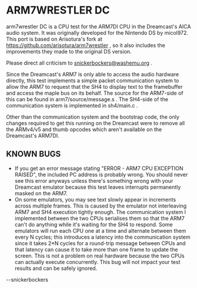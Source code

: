 # ARM7WRESTLER DC

arm7wrestler DC is a CPU test for the ARM7DI CPU in the Dreamcast's AICA audio
system.  It was originally developed for the Nintendo DS by micol972.  This
port is based on Arisotura's fork at
https://github.com/arisotura/arm7wrestler , so it also includes the improvements
they made to the original DS version.

Please direct all criticism to snickerbockers@washemu.org .

Since the Dreamcast's ARM7 is only able to access the audio hardware directly,
this test implements a simple packet communication system to allow the ARM7 to
request that the SH4 to display text to the framebuffer and access the maple
bus on its behalf.  The source for the ARM7-side of this can be
found in arm7/source/message.s .  The SH4-side of the communication system is
implemented in sh4/main.c .

Other than the communication system and the bootstrap code, the only changes
required to get this running on the Dreamcast were to remove all the
ARMv4/v5 and thumb opcodes which aren't available on the Dreamcast's ARM7DI.

## KNOWN BUGS
* If you get an error message stating "ERROR - ARM7 CPU EXCEPTION RAISED",
  the included PC address is probably wrong.  You should never see this error
  anyways unless there's something wrong with your Dreamcast emulator because
  this test leaves interrupts permanently masked on the ARM7.
* On some emulators, you may see text slowly appear in increments across
  multiple frames.  This is caused by the emulator not interleaving ARM7 and SH4
  execution tightly enough.  The communication system I implemented between the
  two CPUs serialises them so that the ARM7 can't do anything while it's waiting
  for the SH4 to respond.  Some emulators will run each CPU one at a time and
  alternate between them every N cycles; this introduces a latency into the
  communication system since it takes 2*N cycles for a round-trip message
  between CPUs and that latency can cause it to take more than one frame to
  update the screen.  This is not a problem on real hardware because the two
  CPUs can actually execute concurrently.  This bug will not impact your test
  results and can be safely ignored.

--snickerbockers
